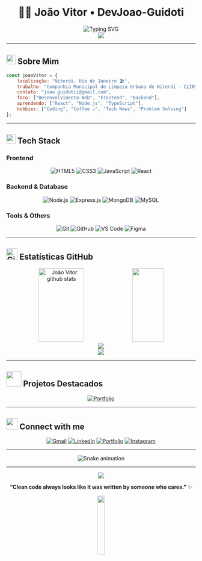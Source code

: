 # <div align="center">👨‍💻 João Vitor • DevJoao-Guidoti</div>

<div align="center">
  <img src="https://readme-typing-svg.herokuapp.com?font=Fira+Code&size=22&duration=3000&pause=1000&color=00D9FF&center=true&vCenter=true&width=600&lines=Desenvolvedor+Web+Full+Stack;Niterói%2C+Rio+de+Janeiro;Transformando+ideias+em+código;Sempre+aprendendo+algo+novo..." alt="Typing SVG" />
</div>

<div align="center">
  <img src="https://github-profile-trophy.vercel.app/?username=DevJoao-Guidoti&theme=tokyonight&no-frame=true&row=1&column=6&margin-w=15&margin-h=15" />
</div>

-----

## <img src="https://media2.giphy.com/media/QssGEmpkyEOhBCb7e1/giphy.gif?cid=ecf05e47a0n3gi1bfqntqmob8g9aid1oyj2wr3ds3mg700bl&rid=giphy.gif" width="25"> **Sobre Mim**

```javascript
const joaoVitor = {
    localização: "Niterói, Rio de Janeiro 🏖️",
    trabalho: "Companhia Municipal de Limpeza Urbana de Niterói - CLIN",
    contato: "joao.guidotii@gmail.com",
    foco: ["Desenvolvimento Web", "Frontend", "Backend"],
    aprendendo: ["React", "Node.js", "TypeScript"],
    hobbies: ["Coding", "Coffee ☕", "Tech News", "Problem Solving"]
};
```

-----

## <img src="https://media.giphy.com/media/iY8CRBdQXODJSCERIr/giphy.gif" width="25"> **Tech Stack**

### **Frontend**

<div align="center">

![HTML5](https://img.shields.io/badge/HTML5-E34F26?style=for-the-badge&logo=html5&logoColor=white)
![CSS3](https://img.shields.io/badge/CSS3-1572B6?style=for-the-badge&logo=css3&logoColor=white)
![JavaScript](https://img.shields.io/badge/JavaScript-F7DF1E?style=for-the-badge&logo=javascript&logoColor=black)
![React](https://img.shields.io/badge/React-20232A?style=for-the-badge&logo=react&logoColor=61DAFB)

</div>

### **Backend & Database**

<div align="center">

![Node.js](https://img.shields.io/badge/Node.js-43853D?style=for-the-badge&logo=node.js&logoColor=white)
![Express.js](https://img.shields.io/badge/Express.js-404D59?style=for-the-badge&logo=express)
![MongoDB](https://img.shields.io/badge/MongoDB-4EA94B?style=for-the-badge&logo=mongodb&logoColor=white)
![MySQL](https://img.shields.io/badge/MySQL-005C84?style=for-the-badge&logo=mysql&logoColor=white)

</div>

### **Tools & Others**

<div align="center">

![Git](https://img.shields.io/badge/Git-F05032?style=for-the-badge&logo=git&logoColor=white)
![GitHub](https://img.shields.io/badge/GitHub-100000?style=for-the-badge&logo=github&logoColor=white)
![VS Code](https://img.shields.io/badge/VS_Code-0078D4?style=for-the-badge&logo=visual%20studio%20code&logoColor=white)
![Figma](https://img.shields.io/badge/Figma-F24E1E?style=for-the-badge&logo=figma&logoColor=white)

</div>

-----

## <img src="https://media.giphy.com/media/W5eoZHPpUx9sapR0eu/giphy.gif" width="30px" alt="Git"/> **Estatísticas GitHub**

<div align="center">
  <img width="49%" height="195px" src="https://github-readme-stats.vercel.app/api?username=DevJoao-Guidoti&show_icons=true&count_private=true&hide_border=true&title_color=00D9FF&icon_color=00D9FF&text_color=c9d1d9&bg_color=0d1117" alt="João Vitor github stats" /> 
  <img width="41%" height="195px" src="https://github-readme-stats.vercel.app/api/top-langs/?username=DevJoao-Guidoti&layout=compact&hide_border=true&title_color=00D9FF&text_color=c9d1d9&bg_color=0d1117" />
</div>

<div align="center">
  <img src="https://github-readme-streak-stats.herokuapp.com/?user=DevJoao-Guidoti&theme=tokyonight&hide_border=true" />
</div>

<div align="center">
  <img src="https://github-readme-activity-graph.vercel.app/graph?username=DevJoao-Guidoti&custom_title=João%20Vitor's%20Contribution%20Graph&bg_color=0D1117&color=00D9FF&line=00D9FF&point=FFFFFF&area_color=00D9FF&title_color=FFFFFF&area=true&hide_border=true" />
</div>

-----

## <img src="https://media.giphy.com/media/LnQjpWaON8nhr21vNW/giphy.gif" width="40"> **Projetos Destacados**

<div align="center">

[![Portfolio](https://github-readme-stats.vercel.app/api/pin/?username=DevJoao-Guidoti&repo=Portfolio-Pessoal-1.0&hide_border=true&title_color=00D9FF&text_color=c9d1d9&bg_color=0d1117)](https://github.com/DevJoao-Guidoti/Portfolio-Pessoal-1.0)

</div>

-----

## <img src="https://media.giphy.com/media/ObNTw8Uzwy6KQ/giphy.gif" width="30px"> **Connect with me**

<div align="center">

[![Gmail](https://img.shields.io/badge/Gmail-D14836?style=for-the-badge&logo=gmail&logoColor=white)](mailto:joao.guidotii@gmail.com)
[![LinkedIn](https://img.shields.io/badge/LinkedIn-0077B5?style=for-the-badge&logo=linkedin&logoColor=white)](https://linkedin.com/in/joao-vitor-guidoti)
[![Portfolio](https://img.shields.io/badge/Portfolio-000000?style=for-the-badge&logo=vercel&logoColor=white)](https://devjoao-guidoti.github.io)
[![Instagram](https://img.shields.io/badge/Instagram-E4405F?style=for-the-badge&logo=instagram&logoColor=white)](https://instagram.com/joao.guidoti)

</div>

-----

<div align="center">

![Snake animation](https://github.com/DevJoao-Guidoti/DevJoao-Guidoti/blob/output/github-contribution-grid-snake.svg)

</div>

-----

<div align="center">
  <img src="https://komarev.com/ghpvc/?username=DevJoao-Guidoti&color=00D9FF&style=flat-square&label=Profile+Views" />
</div>

<div align="center">

**“Clean code always looks like it was written by someone who cares.”** ✨

  <img src="https://media.giphy.com/media/jpVnC65DmYeyRL4LHS/giphy.gif" width="20%">

</div>

